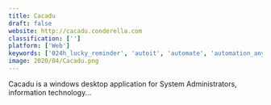 ```yaml
---
title: Cacadu
draft: false 
website: http://cacadu.conderella.com
classification: ['']
platform: ['Web']
keywords: ['024h_lucky_reminder', 'autoit', 'automate', 'automation_anywhere', 'desktask', 'desktop-reminder', 'free_alarm_clock', 'gnome_calendar', 'nextcloud_calendar', 'remote_scheduler', 'scheduled_tasks', 'shutter', 'system_scheduler', 'task_scheduler', 'visualcron', 'winautomation', 'xnote_stopwatch', 'vtask_studio', 'xstarter']
image: 2020/04/Cacadu.png
---
```

Cacadu is a windows desktop application for System Administrators, information technology...